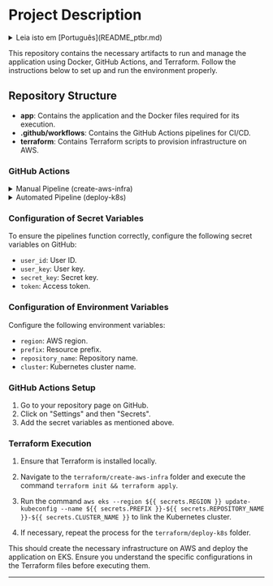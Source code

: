 # Project Description

<details>
<summary>Leia isto em [Português](README_ptbr.md)</summary>
</details>

This repository contains the necessary artifacts to run and manage the application using Docker, GitHub Actions, and Terraform. Follow the instructions below to set up and run the environment properly.

## Repository Structure

- **app**: Contains the application and the Docker files required for its execution.
- **.github/workflows**: Contains the GitHub Actions pipelines for CI/CD.
- **terraform**: Contains Terraform scripts to provision infrastructure on AWS.

### GitHub Actions

<details>
<summary>Manual Pipeline (create-aws-infra)</summary>

The `create-aws-infra` pipeline is intended for manual infrastructure creation. It provisions the necessary resources on AWS to run the application. Manually execute this pipeline when you want to create the environment for the first time.

</details>

<details>
<summary>Automated Pipeline (deploy-k8s)</summary>

The `deploy-k8s` pipeline is triggered automatically upon a merge into the main branch. It executes the necessary steps to deploy the application on Elastic Kubernetes Service (EKS).

</details>

### Configuration of Secret Variables

To ensure the pipelines function correctly, configure the following secret variables on GitHub:

- `user_id`: User ID.
- `user_key`: User key.
- `secret_key`: Secret key.
- `token`: Access token.

### Configuration of Environment Variables

Configure the following environment variables:

- `region`: AWS region.
- `prefix`: Resource prefix.
- `repository_name`: Repository name.
- `cluster`: Kubernetes cluster name.

### GitHub Actions Setup

1. Go to your repository page on GitHub.
2. Click on "Settings" and then "Secrets".
3. Add the secret variables as mentioned above.

### Terraform Execution

1. Ensure that Terraform is installed locally.
2. Navigate to the `terraform/create-aws-infra` folder and execute the command `terraform init && terraform apply`.
3. Run the command `aws eks --region ${{ secrets.REGION }} update-kubeconfig --name ${{ secrets.PREFIX }}-${{ secrets.REPOSITORY_NAME }}-${{ secrets.CLUSTER_NAME }}` to link the Kubernetes cluster.

4. If necessary, repeat the process for the `terraform/deploy-k8s` folder.

This should create the necessary infrastructure on AWS and deploy the application on EKS. Ensure you understand the specific configurations in the Terraform files before executing them.

---